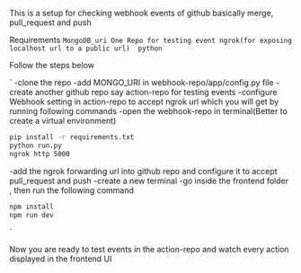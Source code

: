 This is a setup for checking webhook events of github basically merge, pull_request and push

Requirements
`
MongoDB_uri
One Repo for testing event
ngrok(for exposing localhost url to a public url) 
python
`

Follow the steps below

`
-clone the repo
-add MONGO_URI in webhook-repo/app/config.py file
-create another github repo say action-repo for testing events 
-configure Webhook setting in action-repo to accept ngrok url which you will get by running following commands
-open the webhook-repo in terminal(Better to create a virtual environment)

```bash
pip install -r requirements.txt
python run.py
ngrok http 5000
```
-add the ngrok forwarding url into github repo and configure it to accept pull_request and push
-create a new terminal
-go inside the frontend folder , then run the following command

```bash
npm install
npm run dev
```
`

Now you are ready to test events in the action-repo and watch every action displayed in the frontend UI



